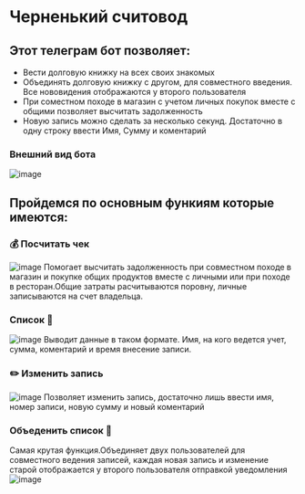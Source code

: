 # Черненький считовод
## Этот телеграм бот позволяет:
- Вести долговую книжку на всех своих знакомых
- Объединять долговую книжку с другом, для совместного введения. Все нововидения отображаются у второго пользователя
- При соместном походе в магазин с учетом личных покупок вместе с общими позволяет высчитать задолженность
- Новую запись можно сделать за несколько секунд. Достаточно в одну строку ввести Имя, Сумму и коментарий

### Внешний вид бота
![image](https://user-images.githubusercontent.com/64957450/217250341-004a9667-ab26-41d8-96b7-cad6c85032b5.png)

## Пройдемся по основным функиям которые имеются:
### 💰 Посчитать чек
![image](https://user-images.githubusercontent.com/64957450/217254609-6f95bb8a-e6d8-477c-a385-7a9512a99905.png)
Помогает высчитать задолженность при совместном походе в магазин и покупке общих продуктов вместе с
личными или при походе в ресторан.Общие затраты расчитываются поровну, личные записываются на счет владельца.

### Список 📃
![image](https://user-images.githubusercontent.com/64957450/217255223-800df4b1-d9ff-4afb-8ca7-c343e83878b6.png)
Выводит данные в таком формате. Имя, на кого ведется учет, сумма, коментарий и время внесение записи.

### ✏️ Изменить запись
![image](https://user-images.githubusercontent.com/64957450/217257417-8129f8fb-5ed8-4c8c-9e48-ec8affcdcb71.png)
Позволяет изменить запись, достаточно лишь ввести имя, номер записи, новую сумму и новый коментарий

### Объеденить список 🔗
Самая крутая функция.Объединяет двух пользователей для совместного ведения записей, каждая новая запись и изменение старой отображается у второго пользователя отправкой уведомления
![image](https://user-images.githubusercontent.com/64957450/217259992-903b0b8f-9ab8-437c-9520-a305783a1912.png)

